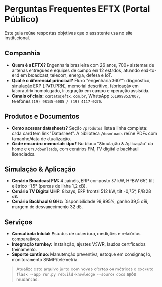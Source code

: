 # Perguntas Frequentes EFTX (Portal Público)

Este guia reúne respostas objetivas que o assistente usa no site institucional.

## Companhia
- **Quem é a EFTX?** Engenharia brasileira com 26 anos, 700+ sistemas de antenas entregues e equipes de campo em 12 estados, atuando end-to-end em broadcast, telecom, energia, defesa e IoT.
- **Qual é o diferencial principal?** Fluxo "engenharia 360°": diagnóstico, simulação ERP (.PAT/.PRN), memorial descritivo, fabricação em laboratório homologado, integração em campo e operação assistida.
- **Canais oficiais:** `contato@eftx.com.br`, WhatsApp `5519998537007`, telefones `(19) 98145-6085 / (19) 4117-0270`.

## Produtos e Documentos
- **Como acessar datasheets?** Seção `/produtos` lista a linha completa; cada card tem link "Datasheet". A biblioteca `/downloads` reúne PDFs com tamanho/data de atualização.
- **Onde encontro memoriais tipo?** No bloco "Simulação & Aplicação" da home e em `/downloads`, com cenários FM, TV digital e backhaul licenciados.

## Simulação & Aplicação
- **Cenário Broadcast FM:** 4 painéis, ERP composto 87 kW, HPBW 65°, tilt elétrico -1,5° (perdas de linha 1,2 dB).
- **Cenário TV Digital UHF:** 8 bays, ERP frontal 512 kW, tilt -0,75°, F/B 28 dB.
- **Cenário Backhaul 6 GHz:** Disponibilidade 99,995%, ganho 39,5 dBi, margem de desvanecimento 32 dB.

## Serviços
- **Consultoria inicial:** Estudos de cobertura, medições e relatórios comparativos.
- **Integração turnkey:** Instalação, ajustes VSWR, laudos certificados, treinamento.
- **Suporte contínuo:** Manutenção preventiva, estoque em consignação, monitoramento SNMP/telemetria.

> Atualize este arquivo junto com novas ofertas ou métricas e execute `flask --app run.py rebuild-knowledge --source docs` após mudanças.
